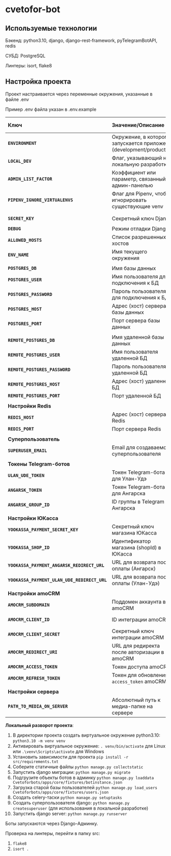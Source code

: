 # cvetofor-bot

## Используемые технологии

Бэкенд: python3.10, django, django-rest-framework, pyTelegramBotAPI, redis

СУБД: PostgreSQL

Линтеры: isort, flake8

## Настройка проекта

Проект настраивается через переменные окружения, указанные в файле .env

Пример .env файла указан в .env.example

| Ключ                                         | Значение/Описание                                                    | По умолчанию (пример)       |
|:---------------------------------------------|:---------------------------------------------------------------------|:----------------------------|
| **`ENVIRONMENT`**                            | Окружение, в котором запускается приложение (development/production) | `development`               |
| **`LOCAL_DEV`**                              | Флаг, указывающий на локальную разработку                            | `TRUE`                      |
| **`ADMIN_LIST_FACTOR`**                      | Коэффициент или параметр, связанный с админ-панелью                  | `5`                         |
| **`PIPENV_IGNORE_VIRTUALENVS`**              | Флаг для Pipenv, чтобы игнорировать существующие venv                | `1`                         |
|                                              |                                                                      |                             |
| **`SECRET_KEY`**                             | Секретный ключ Django                                                | `super-insecure-django-key` |
| **`DEBUG`**                                  | Режим отладки Django                                                 | `True`                      |
| **`ALLOWED_HOSTS`**                          | Список разрешенных хостов                                            | `*`                         |
| **`ENV_NAME`**                               | Имя текущего окружения                                               | `DEV`                       |
|                                              |                                                                      |                             |
| **`POSTGRES_DB`**                            | Имя базы данных                                                      | `cvetoforbot`               |
| **`POSTGRES_USER`**                          | Имя пользователя для подключения к БД                                | `postgres`                  |
| **`POSTGRES_PASSWORD`**                      | Пароль пользователя для подключения к БД                             | `postgres`                  |
| **`POSTGRES_HOST`**                          | Адрес (хост) сервера базы данных                                     | `localhost`                 |
| **`POSTGRES_PORT`**                          | Порт сервера базы данных                                             | `5432`                      |
|                                              |                                                                      |                             |
| **`REMOTE_POSTGRES_DB`**                     | Имя удаленной базы данных                                            | `cv1`                       |
| **`REMOTE_POSTGRES_USER`**                   | Имя пользователя удаленной БД                                        | `postgres`                  |
| **`REMOTE_POSTGRES_PASSWORD`**               | Пароль пользователя удаленной БД                                     | `postgres`                  |
| **`REMOTE_POSTGRES_HOST`**                   | Адрес (хост) удаленной БД                                            | `localhost`                 |
| **`REMOTE_POSTGRES_PORT`**                   | Порт удаленной БД                                                    | `5432`                      |
|                                              |                                                                      |                             |
| **Настройки Redis**                          |                                                                      |                             |
| **`REDIS_HOST`**                             | Адрес (хост) сервера Redis                                           | `localhost`                 |
| **`REDIS_PORT`**                             | Порт сервера Redis                                                   | `6379`                      |
|                                              |                                                                      |                             |
| **Суперпользователь**                        |                                                                      |                             |
| **`SUPERUSER_EMAIL`**                        | Email для создаваемого суперпользователя                             | `superuser@example.com`     |
|                                              |                                                                      |                             |
| **Токены Telegram-ботов**                    |                                                                      |                             |
| **`ULAN_UDE_TOKEN`**                         | Токен Telegram-бота для Улан-Удэ                                     | получить у @BotFather       |
| **`ANGARSK_TOKEN`**                          | Токен Telegram-бота для Ангарска                                     | получить у @BotFather       |
| **`ANGARSK_GROUP_ID`**                       | ID группы в Telegram для Ангарска                                    | требуется заполнить         |
|                                              |                                                                      |                             |
| **Настройки ЮКасса**                         |                                                                      |                             |
| **`YOOKASSA_PAYMENT_SECRET_KEY`**            | Секретный ключ магазина ЮКасса                                       | получить в ЛК ЮКасса        |
| **`YOOKASSA_SHOP_ID`**                       | Идентификатор магазина (shopId) в ЮКасса                             | получить в ЛК ЮКасса        |
| **`YOOKASSA_PAYMENT_ANGARSK_REDIRECT_URL`**  | URL для возврата после оплаты (Ангарск)                              | требуется заполнить         |
| **`YOOKASSA_PAYMENT_ULAN_UDE_REDIRECT_URL`** | URL для возврата после оплаты (Улан-Удэ)                             | требуется заполнить         |
|                                              |                                                                      |                             |
| **Настройки amoCRM**                         |                                                                      |                             |
| **`AMOCRM_SUBDOMAIN`**                       | Поддомен аккаунта в amoCRM                                           | требуется заполнить         |
| **`AMOCRM_CLIENT_ID`**                       | ID интеграции amoCRM                                                 | получить в ЛК amoCRM        |
| **`AMOCRM_CLIENT_SECRET`**                   | Секретный ключ интеграции amoCRM                                     | получить в ЛК amoCRM        |
| **`AMOCRM_REDIRECT_URI`**                    | URL для редиректа после авторизации в amoCRM                         | требуется заполнить         |
| **`AMOCRM_ACCESS_TOKEN`**                    | Токен доступа amoCRM                                                 |                             |
| **`AMOCRM_REFRESH_TOKEN`**                   | Токен для обновления `access_token` amoCRM                           |                             |
|                                              |                                                                      |                             |
| **Настройки сервера**                        |                                                                      |                             |
| **`PATH_TO_MEDIA_ON_SERVER`**                | Абсолютный путь к медиа-папке на сервере                             | `/var/www/project/media`    |

**Локальный разворот проекта**:

1) В директории проекта создать виртуальное окружение python3.10:
   `python3.10 -m venv venv`
2) Активировать виртуальное окружение:
   `. venv/bin/activate` для Linux или `.\venv\Scripts\activate` для Windows
3) Установить зависимости для проекта `pip install -r src/requirements.txt`
4) Соберите статичные файлы `python manage.py collectstatic`
5) Запустить django миграции: `python manage.py migrate`
6) Подгрузите объекты ботов в админку `python manage.py loaddata Cvetoforbots/apps/core/fixtures/botinstance.json`
7) Загрузка старой базы пользователей `python manage.py load_users Cvetoforbots/apps/core/fixtures/users.json`
8) Создать celery-таски `python manage.py setuptasks`
9) Создать суперпользователя django: `python manage.py createsuperuser` (для использования в локальной разработке)
10) Запустить django server: `python manage.py runserver`

Боты запускаются через Django-Админку.

Проверка на линтеры, перейти в папку src:

1) `flake8`
2) `isort .`